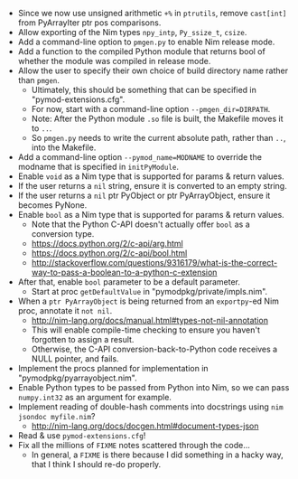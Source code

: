 * Since we now use unsigned arithmetic `+%` in `ptrutils`, remove `cast[int]` from PyArrayIter ptr pos comparisons.
* Allow exporting of the Nim types `npy_intp`, `Py_ssize_t`, `csize`.
* Add a command-line option to `pmgen.py` to enable Nim release mode.
* Add a function to the compiled Python module that returns bool of whether the module was compiled in release mode.
* Allow the user to specify their own choice of build directory name rather than `pmgen`.
  * Ultimately, this should be something that can be specified in "pymod-extensions.cfg".
  * For now, start with a command-line option `--pmgen_dir=DIRPATH`.
  * Note: After the Python module `.so` file is built, the Makefile moves it to `..`.
  * So `pmgen.py` needs to write the current absolute path, rather than `..`, into the Makefile.
* Add a command-line option `--pymod_name=MODNAME` to override the modname that is specified in `initPyModule`.
* Enable `void` as a Nim type that is supported for params & return values.
* If the user returns a `nil` string, ensure it is converted to an empty string.
* If the user returns a `nil` ptr PyObject or ptr PyArrayObject, ensure it becomes PyNone.
* Enable `bool` as a Nim type that is supported for params & return values.
  * Note that the Python C-API doesn't actually offer `bool` as a conversion type.
  * https://docs.python.org/2/c-api/arg.html
  * https://docs.python.org/2/c-api/bool.html
  * http://stackoverflow.com/questions/9316179/what-is-the-correct-way-to-pass-a-boolean-to-a-python-c-extension
* After that, enable `bool` parameter to be a default parameter.
  * Start at proc `getDefaultValue` in "pymodpkg/private/impls.nim".
* When a `ptr PyArrayObject` is being returned from an `exportpy`-ed Nim proc, annotate it `not nil`.
  * http://nim-lang.org/docs/manual.html#types-not-nil-annotation
  * This will enable compile-time checking to ensure you haven't forgotten to assign a result.
  * Otherwise, the C-API conversion-back-to-Python code receives a NULL pointer, and fails.
* Implement the procs planned for implementation in "pymodpkg/pyarrayobject.nim".
* Enable Python types to be passed from Python into Nim, so we can pass `numpy.int32` as an argument for example.
* Implement reading of double-hash comments into docstrings using `nim jsondoc myfile.nim`?
  * http://nim-lang.org/docs/docgen.html#document-types-json
* Read & use `pymod-extensions.cfg`!
* Fix all the millions of `FIXME` notes scattered through the code...
  * In general, a `FIXME` is there because I did something in a hacky way, that I think I should re-do properly.
